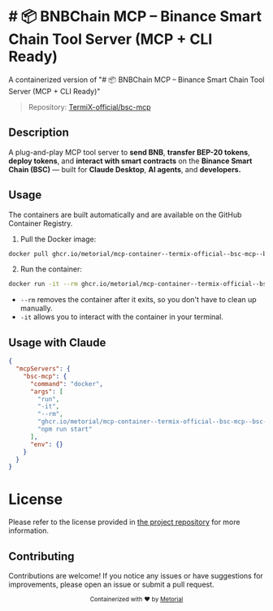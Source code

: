 
# # 📦 BNBChain MCP – Binance Smart Chain Tool Server (MCP + CLI Ready)

A containerized version of "# 📦 BNBChain MCP – Binance Smart Chain Tool Server (MCP + CLI Ready)"

> Repository: [TermiX-official/bsc-mcp](https://github.com/TermiX-official/bsc-mcp)

## Description

A plug-and-play MCP tool server to **send BNB**, **transfer BEP-20 tokens**, **deploy tokens**, and **interact with smart contracts** on the **Binance Smart Chain (BSC)** — built for **Claude Desktop**, **AI agents**, and **developers.**


## Usage

The containers are built automatically and are available on the GitHub Container Registry.

1. Pull the Docker image:

```bash
docker pull ghcr.io/metorial/mcp-container--termix-official--bsc-mcp--bsc-mcp
```

2. Run the container:

```bash
docker run -it --rm ghcr.io/metorial/mcp-container--termix-official--bsc-mcp--bsc-mcp 
```

- `--rm` removes the container after it exits, so you don't have to clean up manually.
- `-it` allows you to interact with the container in your terminal.



## Usage with Claude

```json
{
  "mcpServers": {
    "bsc-mcp": {
      "command": "docker",
      "args": [
        "run",
        "-it",
        "--rm",
        "ghcr.io/metorial/mcp-container--termix-official--bsc-mcp--bsc-mcp",
        "npm run start"
      ],
      "env": {}
    }
  }
}
```

# License

Please refer to the license provided in [the project repository](https://github.com/TermiX-official/bsc-mcp) for more information.

## Contributing

Contributions are welcome! If you notice any issues or have suggestions for improvements, please open an issue or submit a pull request.

<div align="center">
  <sub>Containerized with ❤️ by <a href="https://metorial.com">Metorial</a></sub>
</div>
  